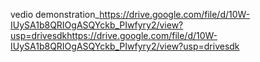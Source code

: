 vedio demonstration_https://drive.google.com/file/d/10W-IUySA1b8QRIOgASQYckb_PIwfyry2/view?usp=drivesdkhttps://drive.google.com/file/d/10W-IUySA1b8QRIOgASQYckb_PIwfyry2/view?usp=drivesdk
